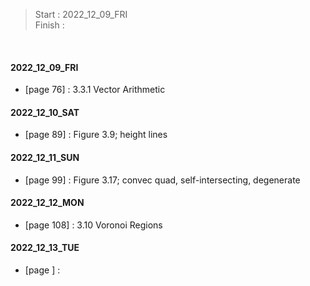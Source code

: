 >Start   : 2022_12_09_FRI<br>
>Finish  : 

<br>

#### 2022_12_09_FRI
- [page 76] : 3.3.1 Vector Arithmetic 

#### 2022_12_10_SAT
- [page 89] : Figure 3.9; height lines

#### 2022_12_11_SUN
- [page 99] : Figure 3.17; convec quad, self-intersecting, degenerate

#### 2022_12_12_MON
- [page 108] : 3.10 Voronoi Regions

#### 2022_12_13_TUE
- [page ] : 